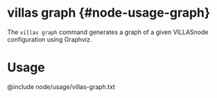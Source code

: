 # villas graph {#node-usage-graph}

The `villas graph` command generates a graph of a given VILLASnode configuration using Graphviz.

# Usage

@include node/usage/villas-graph.txt
